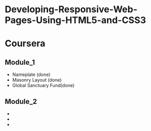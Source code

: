 # Developing-Responsive-Web-Pages-Using-HTML5-and-CSS3
# Coursera
## Module_1
- Nameplate (done)
- Masonry Layout​ (done)
- Global Sanctuary Fund(done)
## Module_2
-
-
-
